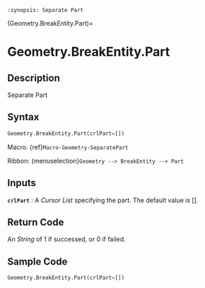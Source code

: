 ```{module} Geometry.BreakEntity.Part()
:synopsis: Separate Part
```

(Geometry.BreakEntity.Part)=

# Geometry.BreakEntity.Part

## Description

Separate Part

## Syntax

```python
Geometry.BreakEntity.Part(crlPart=[])
```

Macro: {ref}`Macro-Geometry-SeparatePart`

Ribbon: {menuselection}`Geometry --> BreakEntity --> Part`

## Inputs

**`crlPart`**
: A _Cursor List_ specifying the part. The default value is [].

## Return Code

An _String_ of 1 if successed, or 0 if failed.

## Sample Code

```python
Geometry.BreakEntity.Part(crlPart=[])
```
